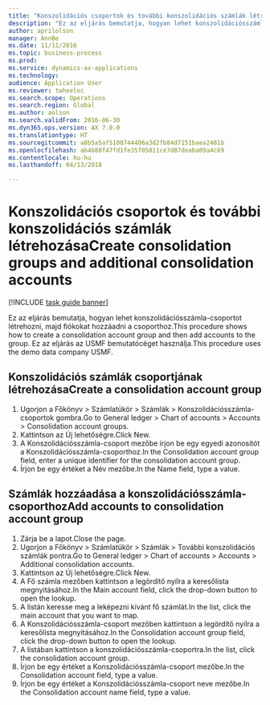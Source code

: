 ```yaml
--- 
title: "Konszolidációs csoportok és további konszolidációs számlák létrehozása"
description: "Ez az eljárás bemutatja, hogyan lehet konszolidációsszámla-csoportot létrehozni, majd fiókokat hozzáadni a csoporthoz."
author: aprilolson
manager: AnnBe
ms.date: 11/11/2016
ms.topic: business-process
ms.prod: 
ms.service: dynamics-ax-applications
ms.technology: 
audience: Application User
ms.reviewer: twheeloc
ms.search.scope: Operations
ms.search.region: Global
ms.author: aolson
ms.search.validFrom: 2016-06-30
ms.dyn365.ops.version: AX 7.0.0
ms.translationtype: HT
ms.sourcegitcommit: a8b5a5af5108744406a3d2fb84d7151baea2481b
ms.openlocfilehash: ab4b88f47fd1fe35f05811ce7d87deaba09a4c69
ms.contentlocale: hu-hu
ms.lasthandoff: 04/13/2018

---
```

# <a name="create-consolidation-groups-and-additional-consolidation-accounts"></a><span data-ttu-id="e889b-103">Konszolidációs csoportok és további konszolidációs számlák létrehozása</span><span class="sxs-lookup"><span data-stu-id="e889b-103">Create consolidation groups and additional consolidation accounts</span></span>

[!INCLUDE [task guide banner](../../includes/task-guide-banner.md)]

<span data-ttu-id="e889b-104">Ez az eljárás bemutatja, hogyan lehet konszolidációsszámla-csoportot létrehozni, majd fiókokat hozzáadni a csoporthoz.</span><span class="sxs-lookup"><span data-stu-id="e889b-104">This procedure shows how to create a consolidation account group and then add accounts to the group.</span></span> <span data-ttu-id="e889b-105">Ez az eljárás az USMF bemutatócéget használja.</span><span class="sxs-lookup"><span data-stu-id="e889b-105">This procedure uses the demo data company USMF.</span></span>


## <a name="create-a-consolidation-account-group"></a><span data-ttu-id="e889b-106">Konszolidációs számlák csoportjának létrehozása</span><span class="sxs-lookup"><span data-stu-id="e889b-106">Create a consolidation account group</span></span>
1. <span data-ttu-id="e889b-107">Ugorjon a Főkönyv > Számlatükör > Számlák > Konszolidációsszámla-csoportok gombra.</span><span class="sxs-lookup"><span data-stu-id="e889b-107">Go to General ledger > Chart of accounts > Accounts > Consolidation account groups.</span></span>
2. <span data-ttu-id="e889b-108">Kattintson az Új lehetőségre.</span><span class="sxs-lookup"><span data-stu-id="e889b-108">Click New.</span></span>
3. <span data-ttu-id="e889b-109">A Konszolidációsszámla-csoport mezőbe írjon be egy egyedi azonosítót a Konszolidációsszámla-csoporthoz.</span><span class="sxs-lookup"><span data-stu-id="e889b-109">In the Consolidation account group field, enter a unique identifier for the consolidation account group.</span></span>
4. <span data-ttu-id="e889b-110">Írjon be egy értéket a Név mezőbe.</span><span class="sxs-lookup"><span data-stu-id="e889b-110">In the Name field, type a value.</span></span>

## <a name="add-accounts-to-consolidation-account-group"></a><span data-ttu-id="e889b-111">Számlák hozzáadása a konszolidációsszámla-csoporthoz</span><span class="sxs-lookup"><span data-stu-id="e889b-111">Add accounts to consolidation account group</span></span>
1. <span data-ttu-id="e889b-112">Zárja be a lapot.</span><span class="sxs-lookup"><span data-stu-id="e889b-112">Close the page.</span></span>
2. <span data-ttu-id="e889b-113">Ugorjon a Főkönyv > Számlatükör > Számlák > További konszolidációs számlák pontra.</span><span class="sxs-lookup"><span data-stu-id="e889b-113">Go to General ledger > Chart of accounts > Accounts > Additional consolidation accounts.</span></span>
3. <span data-ttu-id="e889b-114">Kattintson az Új lehetőségre.</span><span class="sxs-lookup"><span data-stu-id="e889b-114">Click New.</span></span>
4. <span data-ttu-id="e889b-115">A Fő számla mezőben kattintson a legördítő nyílra a keresőlista megnyitásához.</span><span class="sxs-lookup"><span data-stu-id="e889b-115">In the Main account field, click the drop-down button to open the lookup.</span></span>
5. <span data-ttu-id="e889b-116">A listán keresse meg a leképezni kívánt fő számlát.</span><span class="sxs-lookup"><span data-stu-id="e889b-116">In the list, click the main account that you want to map.</span></span>
6. <span data-ttu-id="e889b-117">A Konszolidációsszámla-csoport mezőben kattintson a legördítő nyílra a keresőlista megnyitásához.</span><span class="sxs-lookup"><span data-stu-id="e889b-117">In the Consolidation account group field, click the drop-down button to open the lookup.</span></span>
7. <span data-ttu-id="e889b-118">A listában kattintson a konszolidációsszámla-csoportra.</span><span class="sxs-lookup"><span data-stu-id="e889b-118">In the list, click the consolidation account group.</span></span>
8. <span data-ttu-id="e889b-119">Írjon be egy értéket a Konszolidációsszámla-csoport mezőbe.</span><span class="sxs-lookup"><span data-stu-id="e889b-119">In the Consolidation account field, type a value.</span></span>
9. <span data-ttu-id="e889b-120">Írjon be egy értéket a Konszolidációsszámla-csoport neve mezőbe.</span><span class="sxs-lookup"><span data-stu-id="e889b-120">In the Consolidation account name field, type a value.</span></span>


